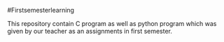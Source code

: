 #Firstsemesterlearning

This repository contain C program as well as python program which was given by our teacher as an assignments in first semester.
